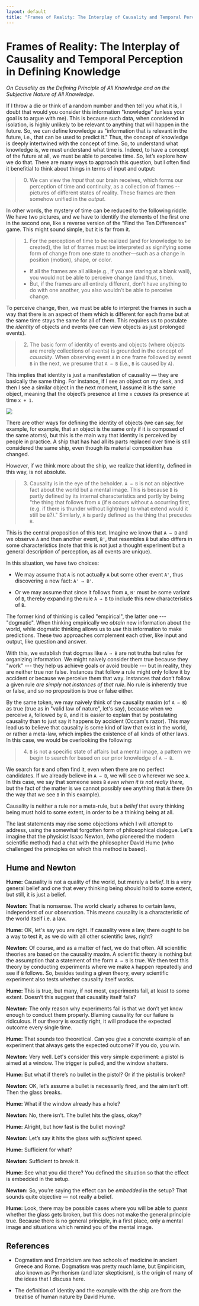 ```yaml
---
layout: default
title: "Frames of Reality: The Interplay of Causality and Temporal Perception in Defining Knowledge"
---
```


# Frames of Reality: The Interplay of Causality and Temporal Perception in Defining Knowledge

_On Causality as the Defining Principle of All Knowledge and on the Subjective Nature of All Knowledge._

If I throw a die or think of a random number and then tell you what it is, I doubt that would you consider this information "knowledge" (unless your goal is to argue with me). This is because such data, when considered in isolation, is highly unlikely to be relevant to anything that will happen in the future. So, we can define knowledge as "information that is relevant in the future, i.e., that can be used to predict it." Thus, the concept of knowledge is deeply intertwined with the concept of time. So, to understand what knowledge is, we must understand what time is. Indeed, to have a concept of the future at all, we must be able to perceive time. So, let’s explore how we do that. There are many ways to approach this question, but I often find it benefitial to think about things in terms of input and output:

> 0.  We can view the _input_ that our brain receives, which forms our perception of time and continuity, as a collection of frames -- pictures of different states of reality. These frames are then somehow unified in the _output_.

In other words, the mystery of time can be reduced to the following riddle: We have two pictures, and we have to identify the elements of the first one in the second one, like a reverse version of the "Find the Ten Differences" game. This might sound simple, but it is far from it.


> 1.  For the perception of time to be realized (and for knowledge to be created), the list of frames must be interpreted as signifying some form of change from one state to another—such as a change in position (motion), shape, or color.
>
> - If all the frames are all alike(e.g., if you are staring at a blank wall), you would not be able to perceive change (and thus, time).
> - But, if the frames are all entirely different, don't have anything to do with one another, you also wouldn’t be able to perceive change.

To perceive change, then, we must be able to interpret the frames in such a way that there is an aspect of them which is different for each frame but at the same time stays the same for all of them. This requires us to postulate the _identity_ of objects and events (we can view objects as just prolonged events).

> 2. The basic form of identity of events and objects (where objects are merely collections of events) is grounded in the concept of _causality_. When observing event `A` in one frame followed by event `B` in the next, we presume that `A ⇒ B` (i.e., `B` is caused by `A`).

This implies that identity is just a manifestation of causality — they are basically the same thing. For instance, if I see an object on my desk, and then I see a similar object in the next moment, I assume it is the same object, meaning that the object’s presence at time `x` _causes_ its presence at time `x + 1`.

![](images/pictures.png)

There are other ways for defining the identity of objects (we can say, for example, for example, that an object is the same only if it is composed of the same atoms), but this is the main way that identity is perceived by people in practice.
A ship that has had all its parts replaced over time is still considered the same ship, even though its material composition has changed.

However, if we think more about the ship, we realize that identity, defined in this way, is not absolute.

> 3. Causality is in the eye of the beholder. `A ⇒ B` is not an objective fact about the world but a mental image. This is because `B` is partly defined by its internal characteristics and partly by being "the thing that follows from `A` (if `B` occurs without `A` occurring first, (e.g. if there is thunder without lightning) to what extend would it still be `B`?)." Similarly, `A` is partly defined as the thing that precedes `B`.

This is the central proposition of this text. Imagine we know that `A ⇒ B` and we observe `A` and then another event, `B'`, that resembles `B` but also differs in some characteristics (note that this is not just a thought experiment but a general description of perception, as all events are unique).

In this situation, we have two choices:

- We may assume that `A` is not actually `A` but some other event `A'`, thus discovering a new fact: `A' ⇒ B'`.

- Or we may assume that since it follows from `A`, `B'` must be some variant of `B`, thereby expanding the rule `A ⇒ B` to include this new characteristics of `B`.

The former kind of thinking is called "empirical", the latter one --- "dogmatic". When thinking empirically we _obtain_ new information about the world, while dogmatic thinking allows us to _use_ this information to make predictions. These two approaches complement each other, like input and output, like question and answer.

With this, we establish that dogmas like `A ⇒ B` are not truths but rules for organizing information. We might naively consider them true because they "work" --- they help us achieve goals or avoid trouble --- but in reality, they are neither true nor false. Instances that follow a rule might only follow it by accident or because we perceive them that way. Instances that don’t follow a given rule _are simply not instances of that rule_. No rule is inherently true or false, and so no proposition is true or false either.

By the same token, we may naively think of the causality maxim (of `A ⇒ B`) as true (true as in "valid law of nature", let's say), because when we perceive `A`, followed by `B`, and it is easier to explain that by postulating causality than to just say it happens by accident (Occam's razor). This may lead us to believe that causality is some kind of law that exist in the world, or rather a meta-law, which implies the existence of all kinds of other laws. In this case, we would be overlooking the following:

> 4. `B` is not a specific state of affairs but a mental image, a pattern we begin to search for based on our prior knowledge of `A ⇒ B`.

We search for `B` and often find it, even when there are no perfect candidates. If we already believe in `A ⇒ B`, we will see `B` wherever we see `A`. In this case, we say that someone sees `B` _even when it is not really there_, but the fact of the matter is we cannot possibly see anything that _is_ there (in the way that we see `B` in this example).

Causality is neither a rule nor a meta-rule, but a _belief_ that every thinking being must hold to some extent, in order to be a thinking being at all.

The last statements may rise some objections which I will attempt to address, using the somewhat forgotten form of philosophical dialogue. Let's imagine that the physicist Isaac Newton, (who pioneered the modern scientific method) had a chat with the philosopher David Hume (who challenged the principles on which this method is based).

## **Hume and Newton**

**Hume:** Causality is not a quality of the world, but merely a _belief_. It is a very general belief and one that every thinking being should hold to some extent, but still, it is just a belief.

**Newton:** That is nonsense. The world clearly adheres to certain laws, independent of our observation. This means causality is a characteristic of the world itself i.e. a law.

**Hume:** OK, let's say you are right. If causality were a law, there ought to be a way to test it, as we do with all other scientific laws, right?

**Newton:** Of course, and as a matter of fact, we do that often. All scientific theories are based on the causality maxim. A scientific theory is nothing but the assumption that a statement of the form `A ⇒ B` is true. We then test this theory by conducting experiments where we make `A` happen repeatedly and see if `B` follows. So, besides testing a given theory, every scientific experiment also tests whether causality itself works.

**Hume:** This is true, but many, if not most, experiments fail, at least to some extent. Doesn’t this suggest that causality itself fails?

**Newton:** The only reason why experiments fail is that we don’t yet know enough to conduct them properly. Blaming causality for our failure is ridiculous. If our theory is exactly right, it will produce the expected outcome every single time.

**Hume:** That sounds too theoretical. Can you give a concrete example of an experiment that always gets the expected outcome? If you do, you win.

**Newton:** Very well. Let's consider this very simple experiment: a pistol is aimed at a window. The trigger is pulled, and the window shatters.

**Hume:** But what if there’s no bullet in the pistol? Or if the pistol is broken?

**Newton:** OK, let’s assume a bullet is necessarily fired, and the aim isn’t off. Then the glass breaks.

**Hume:** What if the window already has a hole?

**Newton:** No, there isn’t. The bullet hits the glass, okay?

**Hume:** Alright, but how fast is the bullet moving?

**Newton:** Let’s say it hits the glass with _sufficient_ speed.

**Hume:** Sufficient for what?

**Newton:** Sufficient to break it.

**Hume:** See what you did there? You defined the situation so that the effect is embedded in the setup.

**Newton:** So, you’re saying the effect can be _embedded_ in the setup? That sounds quite objective — not really a belief.

**Hume:** Look, there may be possible cases where you will be able to _guess_ whether the glass gets broken, but this does not make the general principle true. Because there is no general principle, in a first place, only a mental image and situations which remind you of the mental image.

## References

- Dogmatism and Empiricism are two schools of medicine in ancient Greece and Rome. Dogmatism was pretty much lame, but Empiricism, also known as Pyrrhonism (and later skepticism), is the origin of many of the ideas that I discuss here.

- The definition of identity and the example with the ship are from the treatise of human nature by David Hume.

